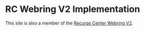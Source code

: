 # RC Webring V2 Implementation

This site is also a member of the [Recurse Center Webring V2](https://webring.recurse.com).